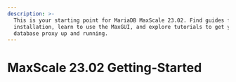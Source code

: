 ```yaml
---
description: >-
  This is your starting point for MariaDB MaxScale 23.02. Find guides for
  installation, learn to use the MaxGUI, and explore tutorials to get your
  database proxy up and running.
---
```


# MaxScale 23.02 Getting-Started

